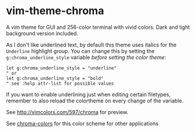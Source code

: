 # vim-theme-chroma

A vim theme for GUI and 256-color terminal with vivid colors. Dark and light background version included.

As I don't like underlined text, by default this theme uses italics for the
`Underline` highlight group. You can change this by setting the
`g:chroma_underline_style` variable *before setting the color theme*:

```vim
let g:chroma_underline_style = "underline"
" or
let g:chroma_underline_style = "bold"
" see :help attr-list for possible values
```

If you want to enable underlining just when editing certain filetypes, remember to also reload the colortheme on every change of the variable.

See http://vimcolors.com/597/chroma for preview.

See [chroma-colors](https://github.com/crater2150/chroma-colors) for this color scheme for other applications
